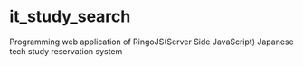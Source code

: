 # it_study_search 

Programming web application of RingoJS(Server Side JavaScript)
Japanese tech study reservation system
